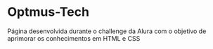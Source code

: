 # Optmus-Tech
Página desenvolvida durante o challenge da Alura com o objetivo de aprimorar os conhecimentos em HTML e CSS
